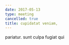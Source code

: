 ```yaml
---
date: 2017-05-13
type: meeting
cancelled: true
title: cupidatat veniam,
---
```

pariatur. sunt culpa fugiat qui